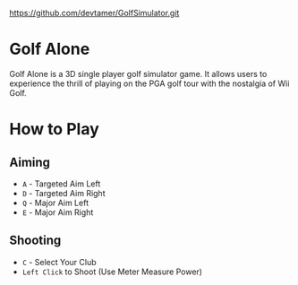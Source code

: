 https://github.com/devtamer/GolfSimulator.git
# Golf Alone

Golf Alone is a 3D single player golf simulator game. It allows users to experience the thrill of playing on the PGA golf tour with the nostalgia of Wii Golf.

# How to Play

## Aiming

- `A` - Targeted Aim Left
- `D` - Targeted Aim Right
- `Q` - Major Aim Left
- `E` - Major Aim Right

## Shooting

- `C` - Select Your Club
- `Left Click` to Shoot (Use Meter Measure Power)
